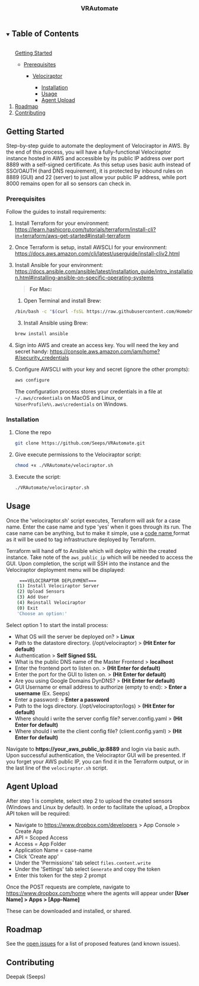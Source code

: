  <h3 align="center">VRAutomate</h3>

<!-- TABLE OF CONTENTS -->
<details open="open">
  <summary><h2 style="display: inline-block">Table of Contents</h2></summary>
  <ol>
      <a href="#getting-started">Getting Started</a>
      <ul>
        <li><a href="#prerequisites">Prerequisites</a></li>
        <ul>
          <li><a href="#velociraptor">Velociraptor</a></li>
          <ul>
            <li><a href="#installation">Installation</a></li>
            <li><a href="#usage">Usage</a></li>
            <li><a href="#agent-upload">Agent Upload</a></li>
          </ul> 
        </ul>
      </ul>
    <li><a href="#roadmap">Roadmap</a></li>
    <li><a href="#contributing">Contributing</a></li>
  </ol>
</details>

<!-- GETTING STARTED -->
## Getting Started

Step-by-step guide to automate the deployment of Velociraptor in AWS. By the end of this process, you will have a fully-functional Velociraptor instance hosted in AWS and accessible by its public IP address over port 8889 with a self-signed certificate. As this setup uses basic auth instead of SSO/OAUTH (hard DNS requirement), it is protected by inbound rules on 8889 (GUI) and 22 (server) to just allow your public IP address, while port 8000 remains open for all so sensors can check in.

<!-- PREREQUISITES -->
### Prerequisites

Follow the guides to install requirements:
1. Install Terraform for your environment: https://learn.hashicorp.com/tutorials/terraform/install-cli?in=terraform/aws-get-started#install-terraform
2. Once Terraform is setup, install AWSCLI for your environment: https://docs.aws.amazon.com/cli/latest/userguide/install-cliv2.html
3. Install Ansible for your environment: https://docs.ansible.com/ansible/latest/installation_guide/intro_installation.html#installing-ansible-on-specific-operating-systems 

    > <b>For Mac:</b>
      1. Open Terminal and install Brew: 
      ```sh 
      /bin/bash -c "$(curl -fsSL https://raw.githubusercontent.com/Homebrew/install/HEAD/install.sh)"
      ```
      3. Install Ansible using Brew: 
      ```sh
      brew install ansible
      ```

5. Sign into AWS and create an access key. You will need the key and secret handy: https://console.aws.amazon.com/iam/home?#/security_credentials
6. Configure AWSCLI with your key and secret (ignore the other prompts):
   ```sh
   aws configure
   ```
   The configuration process stores your credentials in a file at ```~/.aws/credentials``` on MacOS and Linux, or ```%UserProfile%\.aws\credentials``` on Windows.

<!-- INSTALLATION -->
### Installation

1. Clone the repo
   ```sh
   git clone https://github.com/Seeps/VRAutomate.git
   ```
2. Give execute permissions to the Velociraptor script:
   ```sh
   chmod +x ./VRAutomate/velociraptor.sh
   ```
3. Execute the script:
   ```sh
   ./VRAutomate/velociraptor.sh
   ```

<!-- USAGE -->
## Usage

Once the 'velociraptor.sh' script executes, Terraform will ask for a case name. Enter the case name and type 'yes' when it goes through its run. The case name can be anything, but to make it simple, use a <a href=https://thestoryshack.com/tools/code-name-generator> code name </a> format as it will be used to tag infrastructure deployed by Terraform.

Terraform will hand off to Ansible which will deploy within the created instance. Take note of the ```aws_public_ip``` which will be needed to access the GUI. Upon completion, the script will SSH into the instance and the Velociraptor deployment menu will be displayed:

```sh
     ===VELOCIRAPTOR DEPLOYMENT=== 
    (1) Install Velociraptor Server
    (2) Upload Sensors
    (3) Add User
    (4) Reinstall Velociraptor
    (0) Exit
    'Choose an option:'
```

Select option 1 to start the install process: 

- What OS will the server be deployed on? > **Linux**  
- Path to the datastore directory. (/opt/velociraptor) > **(Hit Enter for default)**  
- Authentication > **Self Signed SSL** 
- What is the public DNS name of the Master Frontend > **localhost** 
- Enter the frontend port to listen on. > **(Hit Enter for default)** 
- Enter the port for the GUI to listen on. > **(Hit Enter for default)** 
- Are you using Google Domains DynDNS? > **(Hit Enter for default)** 
- GUI Username or email address to authorize (empty to end): > **Enter a username** (Ex. Seeps) 
- Enter a password: > **Enter a password** 
- Path to the logs directory. (/opt/velociraptor/logs) > **(Hit Enter for default)**  
- Where should i write the server config file? server.config.yaml > **(Hit Enter for default)** 
- Where should i write the client config file? (client.config.yaml) > **(Hit Enter for default)**  

Navigate to **https://your_aws_public_ip:8889** and login via basic auth. Upon successful authentication, the Velociraptor GUI will be presented. If you forget your AWS public IP, you can find it in the Terraform output, or in the last line of the ```velociraptor.sh``` script.

<!-- Agent-Upload -->
## Agent Upload
After step 1 is complete, select step 2 to upload the created sensors (Windows and Linux by default). In order to facilitate the upload, a Dropbox API token will be required:

   - Navigate to https://www.dropbox.com/developers > App Console > Create App
   - API = Scoped Access
   - Access = App Folder
   - Application Name = case-name
   - Click 'Create app'
   - Under the 'Permissions' tab select ```files.content.write```
   - Under the 'Settings' tab select ```Generate``` and copy the token
   - Enter this token for the step 2 prompt

Once the POST requests are complete, navigate to https://www.dropbox.com/home where the agents will appear under **[User Name] > Apps > [App-Name]**

These can be downloaded and installed, or shared.

<!-- ROADMAP -->
## Roadmap

See the [open issues](https://github.com/Seeps/VRAutomate/issues) for a list of proposed features (and known issues).

<!-- CONTRIBUTING -->
## Contributing

Deepak (Seeps)
